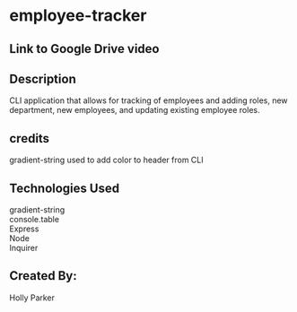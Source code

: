 # employee-tracker

## Link to Google Drive video


## Description
CLI application that allows for tracking of employees and adding roles, new department, new employees, and updating existing employee roles.

## credits
gradient-string used to add color to header from CLI


## Technologies Used
gradient-string<br>
console.table<br>
Express<br>
Node<br>
Inquirer<br>

## Created By:
Holly Parker
